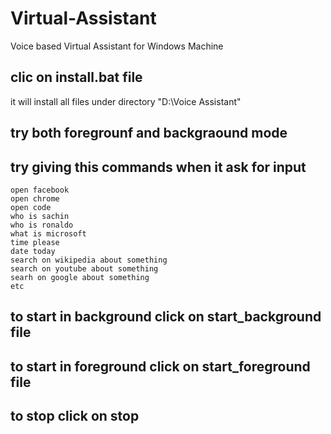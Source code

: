 # Virtual-Assistant
Voice based Virtual Assistant for Windows Machine

## clic on install.bat file
it will install all files under directory "D:\Voice Assistant" 

## try both foregrounf and backgraound mode
## try giving this commands when it ask for input
	open facebook
	open chrome
	open code
	who is sachin 
	who is ronaldo
	what is microsoft
	time please
	date today
	search on wikipedia about something
	search on youtube about something
	searh on google about something
	etc

## to start in background click on start_background file
## to start in foreground click on start_foreground file
## to stop click on stop
